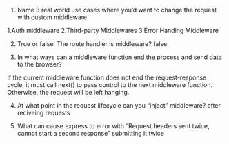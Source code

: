1. Name 3 real world use cases where you’d want to change the request with custom middleware

1.Auth middleware
2.Third-party Middlewares
3.Error Handing Middleware

2. True or false: The route handler is middleware?
   false

3. In what ways can a middleware function end the process and send data to the browser?

If the current middleware function does not end the request-response cycle, it must call next() to pass control to the next middleware function. Otherwise, the request will be left hanging.

4. At what point in the request lifecycle can you “inject” middleware?
   after reciveing requests

5. What can cause express to error with “Request headers sent twice, cannot start a second response”
   submitting it twice

